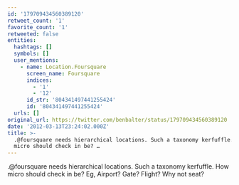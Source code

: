 ```yaml
---
id: '179709434560389120'
retweet_count: '1'
favorite_count: '1'
retweeted: false
entities:
  hashtags: []
  symbols: []
  user_mentions:
    - name: Location.Foursquare
      screen_name: Foursquare
      indices:
        - '1'
        - '12'
      id_str: '804341497441255424'
      id: '804341497441255424'
  urls: []
original_url: https://twitter.com/benbalter/status/179709434560389120
date: '2012-03-13T23:24:02.000Z'
title: >-
  .@foursquare needs hierarchical locations. Such a taxonomy kerfuffle. How
  micro should check in be? …
---
```


.@foursquare needs hierarchical locations. Such a taxonomy kerfuffle. How micro should check in be? Eg, Airport? Gate? Flight? Why not seat?